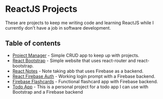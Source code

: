 # ReactJS Projects

These are projects to keep me writing code and learning ReactJS while I currently don't have a job in software development.

## Table of contents
- [Project Manager](https://github.com/bobbypinard/React-Projects/tree/master/projectmanager) - Simple CRUD app to keep up with projects.
- [React Bootstrap](https://github.com/bobbypinard/React-Projects/tree/master/react-bootstrap) - Simple website that uses react-router and react-bootstrap.
- [React Notes](https://github.com/bobbypinard/React-Projects/tree/master/reactnotes) - Note taking abb that uses Firebase as a backend.
- [React Firebase Auth](https://github.com/bobbypinard/React-Projects/tree/master/react-firebase-auth) - Working login prompt with a Firebase backend.
- [Firebase Flashcards](https://github.com/bobbypinard/React-Projects/tree/master/firebase-flashcard) - Functional flashcard app with Firebase backend.
- [Todo App](https://github.com/bobbypinard/React-Projects/tree/master/todo-app) - This is a personal project for a todo app I can use with Bootstrap and a Firebase backend
